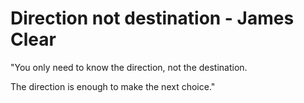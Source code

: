 # Direction not destination - James Clear

"You only need to know the direction, not the destination.

The direction is enough to make the next choice."

